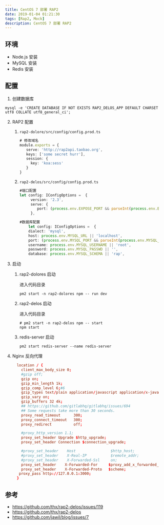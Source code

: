 ```yaml
---
title: CentOS 7 部署 RAP2
date: 2019-01-04 01:21:30
tags: [Rap2, Mock]
description: CentOS 7 部署 RAP2
---
```


## 环境

- Node.js 安装
- MySQL 安装
- Redis 安装

## 配置

1. 创建数据库

```shell
mysql -e 'CREATE DATABASE IF NOT EXISTS RAP2_DELOS_APP DEFAULT CHARSET utf8 COLLATE utf8_general_ci';
```

2. RAP2 配置

   1. `rap2-dolore/src/config/config.prod.ts`

      ```ts
      # 修改域名
      module.exports = {
         serve: 'http://rap2api.taobao.org',
         keys: ['some secret hurr'],
         session: {
           key: 'koa:sess'
         }
      }
      ```

   2. `rap2-delos/src/config/config.prod.ts`

      ```ts
      #端口配置
      let config: IConfigOptions =  {
           version: '2.3',
           serve: {
              port: (process.env.EXPOSE_PORT && parseInt(process.env.EXPOSE_PORT)) || 8088,
           },

      #数据库配置
          let config: IConfigOptions =  {
          dialect: 'mysql',
          host: process.env.MYSQL_URL || 'localhost',
          port: (process.env.MYSQL_PORT && parseInt(process.env.MYSQL_PORT)) || 3306,
          username: process.env.MYSQL_USERNAME || 'root',
          password: process.env.MYSQL_PASSWD || '',
          database: process.env.MYSQL_SCHEMA || 'rap',
      ```

3. 启动

   1. rap2-dolores 启动

      进入代码目录

        ```shell
        pm2 start -n rap2-dolores npm -- run dev
        ```

   2. rap2-delos 启动

      进入代码目录

       ```shell
       # pm2 start -n rap2-delos npm -- start
       npm start
       ```

   3. redis-server 启动

      ```shell
      pm2 start redis-server --name redis-server
      ```

4. Nginx 反向代理

   ```conf
     location / {
       client_max_body_size 0;
       #gzip off;
       gzip on;
       gzip_min_length 1k;
       gzip_comp_level 6;#6
       gzip_types text/plain application/javascript application/x-javascript text/css application/xml text/javascript application/x-httpd-php image/jpeg image/gif image/png application/vnd.ms-fontobject font/ttf font/opentype font/x-woff image/svg+xml;
       gzip_vary on;
       gzip_buffers 32 4k;
       ## https://github.com/gitlabhq/gitlabhq/issues/694
       ## Some requests take more than 30 seconds.
       proxy_read_timeout      300;
       proxy_connect_timeout   300;
       proxy_redirect          off;

       #proxy_http_version 1.1;
       proxy_set_header Upgrade $http_upgrade;
       proxy_set_header Connection $connection_upgrade;

       #proxy_set_header    Host                $http_host;
       #proxy_set_header    X-Real-IP           $remote_addr;
       #proxy_set_header    X-Forwarded-Ssl     on;
       proxy_set_header    X-Forwarded-For     $proxy_add_x_forwarded_for;
       proxy_set_header    X-Forwarded-Proto   $scheme;
      proxy_pass http://127.0.0.1:3000;
     }
   ```

## 参考

- https://github.com/thx/rap2-delos/issues/119
- https://github.com/thx/rap2-delos
- https://github.com/jawil/blog/issues/7